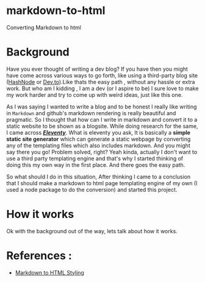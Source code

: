 # markdown-to-html
Converting Markdown to html

# Background

Have you ever thought of writing a dev blog? If you have then you might have come across various ways to go forth, like using a third-party blog site ([HashNode](https://hashnode.com/) or [Dev.to](https://dev.to/)).Like thats the easy path , without any hassle or extra work. But who am I kidding , I am a dev (or I aspire to be) I sure love to make my work harder and try to come up with weird ideas, just like this one.

As I was saying I wanted to write a blog and to be honest I really like writing in ```Markdown``` and github's markdown rendering is really beautiful and pragmatic. So I thought that how can I write in markdown and convert it to a static website to be shown as a blogsite. While doing research for the same, I came across ***[Eleventy](https://www.11ty.dev/)***. What is eleventy you ask, It is basically a **simple static site generator** which can generate a static webpage by converting any of the templating files which also includes markdown. And you might say there you go! Problem solved, right? Yeah kinda, actually I don't want to use a third party templating engine and that's why I started thinking of doing this my own way in the first place. And there goes the easy path.

So what should I do in this situation, After thinking I came to a conclusion that I should make a markdown to html page templating engine of my own (I used a node package to do the conversion) and started this project.

# How it works

Ok with the background out of the way, lets talk about how it works. 


# References :

- [Markdown to HTML Styling](https://github.com/KrauseFx/markdown-to-html-github-style/)